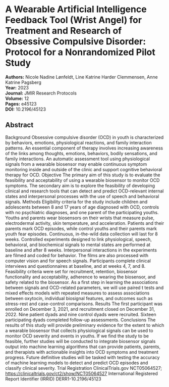 # A Wearable Artificial Intelligence Feedback Tool (Wrist Angel) for Treatment and Research of Obsessive Compulsive Disorder: Protocol for a Nonrandomized Pilot Study

**Authors:** Nicole Nadine Lønfeldt, Line Katrine Harder Clemmensen, Anne Katrine Pagsberg  
**Year:** 2023  
**Journal:** JMIR Research Protocols  
**Volume:** 12  
**Pages:** e45123  
**DOI:** 10.2196/45123  

## Abstract
Background            Obsessive compulsive disorder (OCD) in youth is characterized by behaviors, emotions, physiological reactions, and family interaction patterns. An essential component of therapy involves increasing awareness of the links among thoughts, emotions, behaviors, bodily sensations, and family interactions. An automatic assessment tool using physiological signals from a wearable biosensor may enable continuous symptom monitoring inside and outside of the clinic and support cognitive behavioral therapy for OCD.                                Objective            The primary aim of this study is to evaluate the feasibility and acceptability of using a wearable biosensor to monitor OCD symptoms. The secondary aim is to explore the feasibility of developing clinical and research tools that can detect and predict OCD-relevant internal states and interpersonal processes with the use of speech and behavioral signals.                                Methods            Eligibility criteria for the study include children and adolescents between 8 and 17 years of age diagnosed with OCD, controls with no psychiatric diagnoses, and one parent of the participating youths. Youths and parents wear biosensors on their wrists that measure pulse, electrodermal activity, skin temperature, and acceleration. Patients and their parents mark OCD episodes, while control youths and their parents mark youth fear episodes. Continuous, in-the-wild data collection will last for 8 weeks. Controlled experiments designed to link physiological, speech, behavioral, and biochemical signals to mental states are performed at baseline and after 8 weeks. Interpersonal interactions in the experiments are filmed and coded for behavior. The films are also processed with computer vision and for speech signals. Participants complete clinical interviews and questionnaires at baseline, and at weeks 4, 7, and 8. Feasibility criteria were set for recruitment, retention, biosensor functionality and acceptability, adherence to wearing the biosensor, and safety related to the biosensor. As a first step in learning the associations between signals and OCD-related parameters, we will use paired t tests and mixed effects models with repeated measures to assess associations between oxytocin, individual biosignal features, and outcomes such as stress-rest and case-control comparisons.                                Results            The first participant was enrolled on December 3, 2021, and recruitment closed on December 31, 2022. Nine patient dyads and nine control dyads were recruited. Sixteen participating dyads completed follow-up assessments.                                Conclusions            The results of this study will provide preliminary evidence for the extent to which a wearable biosensor that collects physiological signals can be used to monitor OCD severity and events in youths. If we find the study to be feasible, further studies will be conducted to integrate biosensor signals output into machine learning algorithms that can provide patients, parents, and therapists with actionable insights into OCD symptoms and treatment progress. Future definitive studies will be tasked with testing the accuracy of machine learning models to detect and predict OCD episodes and classify clinical severity.                                Trial Registration            ClinicalTrials.gov NCT05064527; https://clinicaltrials.gov/ct2/show/NCT05064527                                International Registered Report Identifier (IRRID)            DERR1-10.2196/45123

